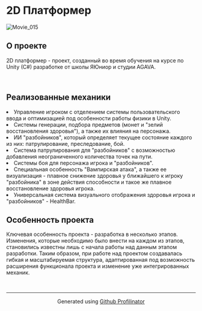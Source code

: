# 2D Платформер  
  

![Movie_015](https://github.com/EugeneKaravanov/2D-Platformer/assets/94747745/9110511b-da1b-4ffb-980d-af159eb0bfb0)
  

## О проекте  
  

2D платформер - проект, созданный во время обучения на курсе по Unity (C#) разработке от школы ЯЮниор и студии AGAVA.  
  

<br/>  

## Реализованные механики  
  

<li>Управление игроком с отделением системы пользовательского ввода и оптимизацией под особенности работы физики в Unity.
<li>Системы генерации, подбора предметов (монет и "зелий восстановления здоровья"), а также их влияния на персонажа.
<li>ИИ "разбойников", который определяет текущее состояние каждого из них: патрулирование, преследование, бой.
<li>Система патрулирования для "разбойников" с возможностью добавления неограниченного количества точек на пути.
<li>Системы боя для персонажа игрока и "разбойников".
<li>Специальная особенность "Вампирская атака", а также ее визуализация - плавное снижение здоровья у ближайшего к игроку "разбойника" в зоне действия способности и такое же плавное восстановление здоровья игрока.
<li>Универсальная система визуального отображения здоровья игрока и "разбойников" - HealthBar.  
  

## Особенность проекта  
  

Ключевая особенность проекта - разработка в несколько этапов.  Изменения, которые необходимо было внести на каждом из этапов, становились известны лишь с начала работы над данным этапом разработки. Таким образом, при работе над проектом создавалась гибкая и масштабируемая структура, адаптированная под возможность расширения функционала проекта и изменение уже интегрированных механик.   

<br />

----
<div align="center">Generated using <a href="https://profilinator.rishav.dev/" target="_blank">Github Profilinator</a></div>
